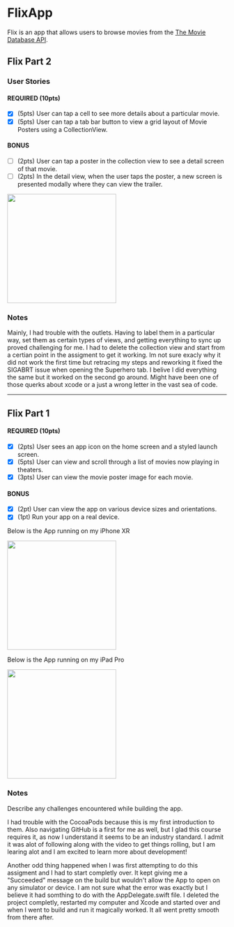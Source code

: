 # FlixApp

Flix is an app that allows users to browse movies from the [The Movie Database API](http://docs.themoviedb.apiary.io/#).

## Flix Part 2

### User Stories

#### REQUIRED (10pts)
- [x] (5pts) User can tap a cell to see more details about a particular movie.
- [x] (5pts) User can tap a tab bar button to view a grid layout of Movie Posters using a CollectionView.

#### BONUS
- [ ] (2pts) User can tap a poster in the collection view to see a detail screen of that movie.
- [ ] (2pts) In the detail view, when the user taps the poster, a new screen is presented modally where they can view the trailer.

<img src="https://media.giphy.com/media/Wpg6JX0aRFfEi9CjB8/giphy.gif" width=250><br>

### Notes
Mainly, I had trouble with the outlets. Having to label them in a particular way, set them as certain types of views, and getting everything to sync up proved challenging for me. I had to delete the collection view and start from a certian point in the assigment to get it working. Im not sure exacly why it did not work the first time but retracing my steps and reworking it fixed the SIGABRT issue when opening the Superhero tab. I belive I did everything the same but it worked on the second go around. Might have been one of those querks about xcode or a just a wrong letter in the vast sea of code. 

---

## Flix Part 1

#### REQUIRED (10pts)
- [x] (2pts) User sees an app icon on the home screen and a styled launch screen.
- [x] (5pts) User can view and scroll through a list of movies now playing in theaters.
- [x] (3pts) User can view the movie poster image for each movie.

#### BONUS
- [x] (2pt) User can view the app on various device sizes and orientations.
- [x] (1pt) Run your app on a real device.

Below is the App running on my iPhone XR

<img src="https://media.giphy.com/media/MDxBH4eCPaJ2OtAQlf/giphy.gif" width=250><br>

Below is the App running on my iPad Pro

<img src="https://media.giphy.com/media/URjiZlumlOETaANDD2/giphy.gif" width=250><br>

### Notes
Describe any challenges encountered while building the app.

   I had trouble with the CocoaPods because this is my first introduction to them. Also navigating GitHub is a first for me as well, but I glad this course requires it, as now I understand it seems to be an industry standard. I admit it was alot of following along with the video to get things rolling, but I am learing alot and I am excited to learn more about development! 

   Another odd thing happened when I was first attempting to do this assigment and I had to start completly over. It kept giving me a "Succeeded" message on the build but wouldn't allow the App to open on any simulator or device. I am not sure what the error was exactly but I believe it had somthing to do with the AppDelegate.swift file. I deleted the project completly, restarted my computer and Xcode and started over and when I went to build and run it magically worked. It all went pretty smooth from there after.  
